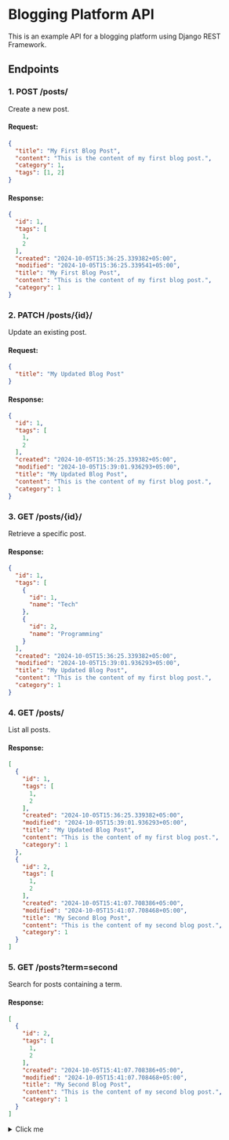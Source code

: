 
# Blogging Platform API

This is an example API for a blogging platform using Django REST Framework.

## Endpoints

### 1. POST /posts/
Create a new post.
#### Request:
```json
{
  "title": "My First Blog Post",
  "content": "This is the content of my first blog post.",
  "category": 1,
  "tags": [1, 2]
}
```
#### Response:
```json
{
  "id": 1,
  "tags": [
    1,
    2
  ],
  "created": "2024-10-05T15:36:25.339382+05:00",
  "modified": "2024-10-05T15:36:25.339541+05:00",
  "title": "My First Blog Post",
  "content": "This is the content of my first blog post.",
  "category": 1
}
```

### 2. PATCH /posts/{id}/
Update an existing post.
#### Request:
```json
{
  "title": "My Updated Blog Post"
}
```
#### Response:
```json
{
  "id": 1,
  "tags": [
    1,
    2
  ],
  "created": "2024-10-05T15:36:25.339382+05:00",
  "modified": "2024-10-05T15:39:01.936293+05:00",
  "title": "My Updated Blog Post",
  "content": "This is the content of my first blog post.",
  "category": 1
}
```

### 3. GET /posts/{id}/
Retrieve a specific post.
#### Response:
```json
{
  "id": 1,
  "tags": [
    {
      "id": 1,
      "name": "Tech"
    },
    {
      "id": 2,
      "name": "Programming"
    }
  ],
  "created": "2024-10-05T15:36:25.339382+05:00",
  "modified": "2024-10-05T15:39:01.936293+05:00",
  "title": "My Updated Blog Post",
  "content": "This is the content of my first blog post.",
  "category": 1
}
```

### 4. GET /posts/
List all posts.
#### Response:
```json
[
  {
    "id": 1,
    "tags": [
      1,
      2
    ],
    "created": "2024-10-05T15:36:25.339382+05:00",
    "modified": "2024-10-05T15:39:01.936293+05:00",
    "title": "My Updated Blog Post",
    "content": "This is the content of my first blog post.",
    "category": 1
  },
  {
    "id": 2,
    "tags": [
      1,
      2
    ],
    "created": "2024-10-05T15:41:07.708386+05:00",
    "modified": "2024-10-05T15:41:07.708468+05:00",
    "title": "My Second Blog Post",
    "content": "This is the content of my second blog post.",
    "category": 1
  }
]
```

### 5. GET /posts?term=second
Search for posts containing a term.
#### Response:
```json
[
  {
    "id": 2,
    "tags": [
      1,
      2
    ],
    "created": "2024-10-05T15:41:07.708386+05:00",
    "modified": "2024-10-05T15:41:07.708468+05:00",
    "title": "My Second Blog Post",
    "content": "This is the content of my second blog post.",
    "category": 1
  }
]
```

<details>
  <summary>Click me</summary>
  
  ## Other endpoints

### 1. POST /tags/
Create a new tag.
#### Request:
```json
{
  "name": "Tech"
}
```
#### Response:
```json
{
  "id": 1,
  "name": "Tech"
}
```

### 1. POST /categories/
Create a new category.
#### Request:
```json
{
  "name": "Technology"
}
```
#### Response:
```json
{
  "id": 1,
  "name": "Technology"
}
```
</details>